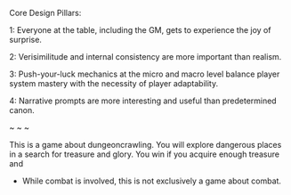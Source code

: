 Core Design Pillars:

1: Everyone at the table, including the GM, gets to experience the joy of surprise.

2: Verisimilitude and internal consistency are more important than realism.

3: Push-your-luck mechanics at the micro and macro level balance player system mastery with the necessity of player adaptability.

4: Narrative prompts are more interesting and useful than predetermined canon.

~ ~ ~

This is a game about dungeoncrawling. You will explore dangerous places in a search for treasure and glory.
You win if you acquire enough treasure and 
- While combat is involved, this is not exclusively a game about combat.